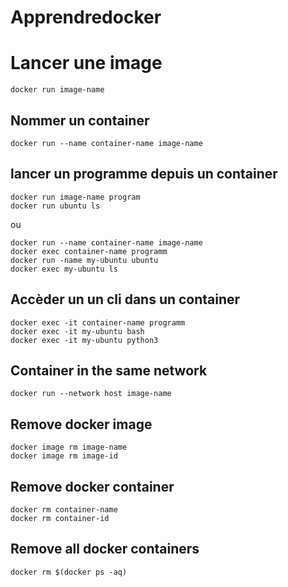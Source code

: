# Apprendredocker

# Lancer une image

```linux
docker run image-name
```

## Nommer un container
```linux
docker run --name container-name image-name
```

## lancer un programme depuis un container
```linux
docker run image-name program
docker run ubuntu ls
```
ou 

```linux
docker run --name container-name image-name
docker exec container-name programm
docker run -name my-ubuntu ubuntu
docker exec my-ubuntu ls
```

## Accèder un un cli dans un container
```linux
docker exec -it container-name programm
docker exec -it my-ubuntu bash
docker exec -it my-ubuntu python3
```
## Container in the same network
```linux
docker run --network host image-name
```
## Remove docker image
```
docker image rm image-name
docker image rm image-id
```

## Remove docker container
```
docker rm container-name
docker rm container-id
```
## Remove all docker containers
```
docker rm $(docker ps -aq)
```
